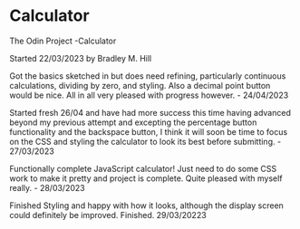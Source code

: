 # Calculator

The Odin Project -Calculator

Started 22/03/2023 by Bradley M. Hill

Got the basics sketched in but does need refining, particularly continuous calculations, dividing by zero, and styling. Also a decimal point button would be nice. All in all very pleased with progress however. - 24/04/2023

Started fresh 26/04 and have had more success this time having advanced beyond my previous attempt and excepting the percentage button functionality and the backspace button, I think it will soon be time to focus on the CSS and styling the calculator to look its best before submitting. - 27/03/2023

Functionally complete JavaScript calculator! Just need to do some CSS work to make it pretty and project is complete. Quite pleased with myself really. - 28/03/2023

Finished Styling and happy with how it looks, although the display screen could definitely be improved. Finished. 29/03/20223
